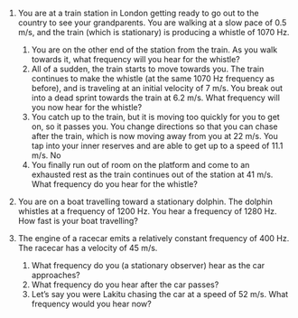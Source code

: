 1. You are at a train station in London getting ready to go out to the country to see your grandparents.  You are walking at a slow pace of 0.5 m/s, and the train (which is stationary) is producing a whistle of 1070 Hz.
	1. You are on the other end of the station from the train.  As you walk towards it, what frequency will you hear for the whistle?
	2. All of a sudden, the train starts to move towards you. The train continues to make the whistle (at the same 1070 Hz frequency as before), and is traveling at an initial velocity of 7 m/s.  You break out into a dead sprint towards the train at 6.2 m/s.  What frequency will you now hear for the whistle?
	3. You catch up to the train, but it is moving too quickly for you to get on, so it passes you.  You change directions so that you can chase after the train, which is now moving away from you at 22 m/s.  You tap into your inner reserves and are able to get up to a speed of 11.1 m/s.  No
	4. You finally run out of room on the platform and come to an exhausted rest as the train continues out of the station at 41 m/s.  What frequency do you hear for the whistle?


2. You are on a boat travelling toward a stationary dolphin.  The dolphin whistles at a frequency of 1200 Hz.  You hear a frequency of 1280 Hz.  How fast is your boat travelling?

3. The engine of a racecar emits a relatively constant frequency of 400 Hz.  The racecar has a velocity of 45 m/s.
	1. What frequency do you (a stationary observer) hear as the car approaches?
	2. What frequency do you hear after the car passes?
	3. Let’s say you were Lakitu chasing the car at a speed of 52 m/s.  What frequency would you hear now?
<!--stackedit_data:
eyJoaXN0b3J5IjpbLTcwNjkzOTU5N119
-->